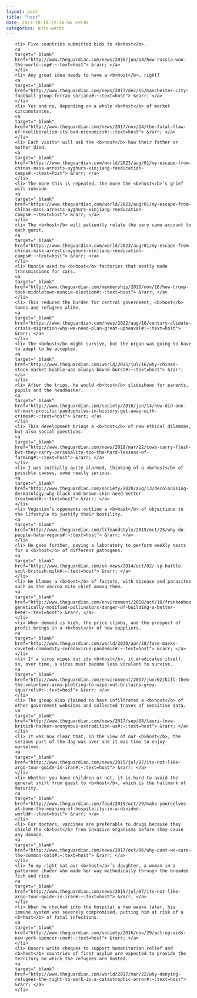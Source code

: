 ```yaml
---
layout: post
title: "host"
date: 2023-10-10 12:34:56 +0530
categories: auto-words
---
```

<ol>

    <li> Five countries submitted bids to <b>host</b>.
    <a 
    target="_blank" 
    href="http://www.theguardian.com/news/2018/jun/14/how-russia-won-the-world-cup#:~:text=host"> &rarr; </a>
    </li>
    <li> Any great idea needs to have a <b>host</b>, right?
    <a 
    target="_blank" 
    href="http://www.theguardian.com/news/2017/dec/15/manchester-city-football-group-ferran-soriano#:~:text=host"> &rarr; </a>
    </li>
    <li> Yes and no, depending on a whole <b>host</b> of market circumstances.
    <a 
    target="_blank" 
    href="http://www.theguardian.com/news/2017/nov/14/the-fatal-flaw-of-neoliberalism-its-bad-economics#:~:text=host"> &rarr; </a>
    </li>
    <li> Each visitor will ask the <b>host</b> how their father or mother died.
    <a 
    target="_blank" 
    href="https://www.theguardian.com/world/2023/aug/01/my-escape-from-chinas-mass-arrests-uyghurs-xinjiang-reeducation-camps#:~:text=host"> &rarr; </a>
    </li>
    <li> The more this is repeated, the more the <b>host</b>’s grief will subside.
    <a 
    target="_blank" 
    href="https://www.theguardian.com/world/2023/aug/01/my-escape-from-chinas-mass-arrests-uyghurs-xinjiang-reeducation-camps#:~:text=host"> &rarr; </a>
    </li>
    <li> The <b>host</b> will patiently relate the very same account to each guest.
    <a 
    target="_blank" 
    href="https://www.theguardian.com/world/2023/aug/01/my-escape-from-chinas-mass-arrests-uyghurs-xinjiang-reeducation-camps#:~:text=host"> &rarr; </a>
    </li>
    <li> Muncie used to <b>host</b> factories that mostly made transmissions for cars.
    <a 
    target="_blank" 
    href="http://www.theguardian.com/membership/2016/nov/16/how-trump-took-middletown-muncie-election#:~:text=host"> &rarr; </a>
    </li>
    <li> This reduced the burden for central government, <b>host</b> towns and refugees alike.
    <a 
    target="_blank" 
    href="https://www.theguardian.com/news/2022/aug/18/century-climate-crisis-migration-why-we-need-plan-great-upheaval#:~:text=host"> &rarr; </a>
    </li>
    <li> The <b>host</b> might survive, but the organ was going to have to adapt to be accepted.
    <a 
    target="_blank" 
    href="http://www.theguardian.com/world/2015/jul/16/why-chinas-stock-market-bubble-was-always-bound-burst#:~:text=host"> &rarr; </a>
    </li>
    <li> After the trips, he would <b>host</b> slideshows for parents, pupils and the headmaster.
    <a 
    target="_blank" 
    href="http://www.theguardian.com/society/2016/jun/14/how-did-one-of-most-prolific-paedophiles-in-history-get-away-with-crimes#:~:text=host"> &rarr; </a>
    </li>
    <li> This development brings a <b>host</b> of new ethical dilemmas, but also social questions.
    <a 
    target="_blank" 
    href="http://www.theguardian.com/news/2018/mar/22/cows-carry-flesh-but-they-carry-personality-too-the-hard-lessons-of-farming#:~:text=host"> &rarr; </a>
    </li>
    <li> I was initially quite alarmed, thinking of a <b>host</b> of possible causes, some really serious.
    <a 
    target="_blank" 
    href="http://www.theguardian.com/society/2020/aug/13/decolonising-dermatology-why-black-and-brown-skin-need-better-treatment#:~:text=host"> &rarr; </a>
    </li>
    <li> Veganism’s opponents outline a <b>host</b> of objections to the lifestyle to justify their hostility.
    <a 
    target="_blank" 
    href="http://www.theguardian.com/lifeandstyle/2019/oct/25/why-do-people-hate-vegans#:~:text=host"> &rarr; </a>
    </li>
    <li> He goes further, paying a laboratory to perform weekly tests for a <b>host</b> of different pathogens.
    <a 
    target="_blank" 
    href="http://www.theguardian.com/uk-news/2014/oct/02/-sp-battle-soul-british-milk#:~:text=host"> &rarr; </a>
    </li>
    <li> He blames a <b>host</b> of factors, with disease and parasites such as the varroa mite chief among them.
    <a 
    target="_blank" 
    href="http://www.theguardian.com/environment/2018/oct/16/frankenbees-genetically-modified-pollinators-danger-of-building-a-better-bee#:~:text=host"> &rarr; </a>
    </li>
    <li> When demand is high, the price climbs, and the prospect of profit brings in a <b>host</b> of new suppliers.
    <a 
    target="_blank" 
    href="http://www.theguardian.com/world/2020/apr/28/face-masks-coveted-commodity-coronavirus-pandemic#:~:text=host"> &rarr; </a>
    </li>
    <li> If a virus wipes out its <b>host</b>, it eradicates itself, so, over time, a virus must become less virulent to survive.
    <a 
    target="_blank" 
    href="http://www.theguardian.com/environment/2017/jun/02/kill-them-the-volunteer-army-plotting-to-wipe-out-britains-grey-squirrels#:~:text=host"> &rarr; </a>
    </li>
    <li> The group also claimed to have infiltrated a <b>host</b> of other government websites and collected troves of sensitive data.
    <a 
    target="_blank" 
    href="http://www.theguardian.com/news/2017/sep/08/lauri-love-british-hacker-anonymous-extradition-us#:~:text=host"> &rarr; </a>
    </li>
    <li> It was now clear that, in the view of our <b>host</b>, the serious part of the day was over and it was time to enjoy ourselves.
    <a 
    target="_blank" 
    href="http://www.theguardian.com/news/2015/jul/07/its-not-like-argo-tour-guide-in-iran#:~:text=host"> &rarr; </a>
    </li>
    <li> Whether you have children or not, it is hard to avoid the general shift from guest to <b>host</b>, which is the hallmark of maturity.
    <a 
    target="_blank" 
    href="http://www.theguardian.com/food/2019/oct/29/make-yourselves-at-home-the-meaning-of-hospitality-in-a-divided-world#:~:text=host"> &rarr; </a>
    </li>
    <li> For doctors, vaccines are preferable to drugs because they shield the <b>host</b> from invasive organisms before they cause any damage.
    <a 
    target="_blank" 
    href="http://www.theguardian.com/news/2017/oct/06/why-cant-we-cure-the-common-cold#:~:text=host"> &rarr; </a>
    </li>
    <li> To my right sat our <b>host</b>’s daughter, a woman in a patterned chador who made her way methodically through the breaded fish and rice.
    <a 
    target="_blank" 
    href="http://www.theguardian.com/news/2015/jul/07/its-not-like-argo-tour-guide-in-iran#:~:text=host"> &rarr; </a>
    </li>
    <li> When he checked into the hospital a few weeks later, his immune system was severely compromised, putting him at risk of a <b>host</b> of fatal infections.
    <a 
    target="_blank" 
    href="http://www.theguardian.com/society/2016/nov/29/act-up-aids-new-york-spencer-cox#:~:text=host"> &rarr; </a>
    </li>
    <li> Donors write cheques to support humanitarian relief and <b>host</b> countries of first asylum are expected to provide the territory on which the refugees are hosted.
    <a 
    target="_blank" 
    href="http://www.theguardian.com/world/2017/mar/22/why-denying-refugees-the-right-to-work-is-a-catastrophic-error#:~:text=host"> &rarr; </a>
    </li>